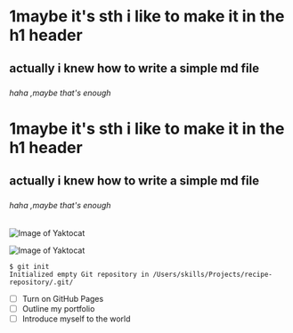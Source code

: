 # 1maybe it's sth i like to make it in the h1 header
## actually i knew how to write a simple md file
### 
#### 
##### 
###### haha ,maybe that's enough

# 1maybe it's sth i like to make it in the h1 header
## actually i knew how to write a simple md file
### 
#### 
##### 
###### haha ,maybe that's enough

![Image of Yaktocat](https://octodex.github.com/images/yaktocat.png)

![Image of Yaktocat](https://octodex.github.com/images/yaktocat.png)

```
$ git init
Initialized empty Git repository in /Users/skills/Projects/recipe-repository/.git/
```

- [ ] Turn on GitHub Pages
- [ ] Outline my portfolio
- [ ] Introduce myself to the world
